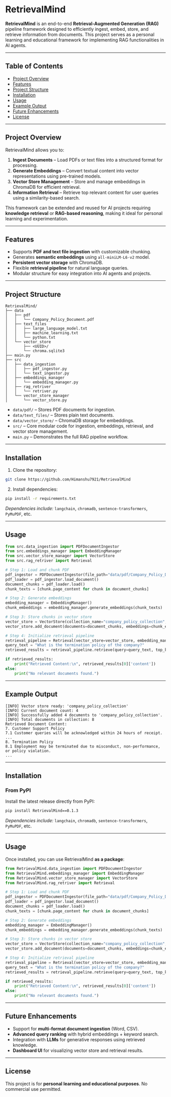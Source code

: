 # RetrievalMind

**RetrievalMind** is an end-to-end **Retrieval-Augmented Generation (RAG)** pipeline framework designed to efficiently ingest, embed, store, and retrieve information from documents. This project serves as a personal learning and educational framework for implementing RAG functionalities in AI agents.

---

## Table of Contents

* [Project Overview](#project-overview)
* [Features](#features)
* [Project Structure](#project-structure)
* [Installation](#installation)
* [Usage](#usage)
* [Example Output](#example-output)
* [Future Enhancements](#future-enhancements)
* [License](#license)

---

## Project Overview

RetrievalMind allows you to:

1. **Ingest Documents** – Load PDFs or text files into a structured format for processing.
2. **Generate Embeddings** – Convert textual content into vector representations using pre-trained models.
3. **Vector Store Management** – Store and manage embeddings in ChromaDB for efficient retrieval.
4. **Information Retrieval** – Retrieve top relevant content for user queries using a similarity-based search.

This framework can be extended and reused for AI projects requiring **knowledge retrieval** or **RAG-based reasoning**, making it ideal for personal learning and experimentation.

---

## Features

* Supports **PDF and text file ingestion** with customizable chunking.
* Generates **semantic embeddings** using `all-miniLM-L6-v2` model.
* **Persistent vector storage** with ChromaDB.
* Flexible **retrieval pipeline** for natural language queries.
* Modular structure for easy integration into AI agents and projects.

---

## Project Structure

```
RetrievalMind/
├── data
│   ├── pdf
│   │   └── Company_Policy_Document.pdf
│   ├── text_files
│   │   ├── large_language_model.txt
│   │   ├── machine_learning.txt
│   │   └── python.txt
│   └── vector_store
│       ├── <UUID>/
│       └── chroma.sqlite3
├── main.py
├── src
│   ├── data_ingestion
│   │   ├── pdf_ingestor.py
│   │   └── text_ingestor.py
│   ├── embeddings_manager
│   │   └── embedding_manager.py
│   ├── rag_retriver
│   │   └── retriver.py
│   └── vector_store_manager
│       └── vector_store.py
```

* `data/pdf/` – Stores PDF documents for ingestion.
* `data/text_files/` – Stores plain text documents.
* `data/vector_store/` – ChromaDB storage for embeddings.
* `src/` – Core modular code for ingestion, embeddings, retrieval, and vector store management.
* `main.py` – Demonstrates the full RAG pipeline workflow.

---

## Installation

1. Clone the repository:

```bash
git clone https://github.com/Himanshu7921/RetrievalMind
```

2. Install dependencies:

```bash
pip install -r requirements.txt
```

*Dependencies include:* `langchain`, `chromadb`, `sentence-transformers`, `PyMuPDF`, etc.

---

## Usage

```python
from src.data_ingestion import PDFDocumentIngestor
from src.embeddings_manager import EmbeddingManager
from src.vector_store_manager import VectorStore
from src.rag_retriver import Retrieval

# Step 1: Load and chunk PDF
pdf_ingestor = PDFDocumentIngestor(file_path="data/pdf/Company_Policy_Document.pdf", loader_type='mu')
pdf_loader = pdf_ingestor.load_document()
document_chunks = pdf_loader.load()
chunk_texts = [chunk.page_content for chunk in document_chunks]

# Step 2: Generate embeddings
embedding_manager = EmbeddingManager()
chunk_embeddings = embedding_manager.generate_embeddings(chunk_texts)

# Step 3: Store chunks in vector store
vector_store = VectorStore(collection_name="company_policy_collection", persist_directory="data/vector_store", document_type="PDF")
vector_store.add_document(documents=document_chunks, embeddings=chunk_embeddings)

# Step 4: Initialize retrieval pipeline
retrieval_pipeline = Retrieval(vector_store=vector_store, embedding_manager=embedding_manager)
query_text = "What is the termination policy of the company?"
retrieved_results = retrieval_pipeline.retrieve(query=query_text, top_k=1, score_threshold=0)

if retrieved_results:
    print("Retrieved Content:\n", retrieved_results[0]['content'])
else:
    print("No relevant documents found.")
```

---

## Example Output

```
[INFO] Vector store ready: 'company_policy_collection'
[INFO] Current document count: 4
[INFO] Successfully added 4 documents to 'company_policy_collection'.
[INFO] Total documents in collection: 8
Retrieved Document Content:
7. Customer Support Policy
7.1 Customer queries will be acknowledged within 24 hours of receipt.
...
8. Termination Policy
8.1 Employment may be terminated due to misconduct, non-performance, or policy violation.
...
```

---
## Installation

### From PyPI

Install the latest release directly from PyPI:

```bash
pip install RetrievalMind==0.1.3
```

*Dependencies include:* `langchain`, `chromadb`, `sentence-transformers`, `PyMuPDF`, etc.

---

## Usage

Once installed, you can use RetrievalMind **as a package**:

```python
from RetrievalMind.data_ingestion import PDFDocumentIngestor
from RetrievalMind.embeddings_manager import EmbeddingManager
from RetrievalMind.vector_store_manager import VectorStore
from RetrievalMind.rag_retriver import Retrieval

# Step 1: Load and chunk PDF
pdf_ingestor = PDFDocumentIngestor(file_path="data/pdf/Company_Policy_Document.pdf", loader_type='mu')
pdf_loader = pdf_ingestor.load_document()
document_chunks = pdf_loader.load()
chunk_texts = [chunk.page_content for chunk in document_chunks]

# Step 2: Generate embeddings
embedding_manager = EmbeddingManager()
chunk_embeddings = embedding_manager.generate_embeddings(chunk_texts)

# Step 3: Store chunks in vector store
vector_store = VectorStore(collection_name="company_policy_collection", persist_directory="data/vector_store", document_type="PDF")
vector_store.add_document(documents=document_chunks, embeddings=chunk_embeddings)

# Step 4: Initialize retrieval pipeline
retrieval_pipeline = Retrieval(vector_store=vector_store, embedding_manager=embedding_manager)
query_text = "What is the termination policy of the company?"
retrieved_results = retrieval_pipeline.retrieve(query=query_text, top_k=1, score_threshold=0)

if retrieved_results:
    print("Retrieved Content:\n", retrieved_results[0]['content'])
else:
    print("No relevant documents found.")
```

---

## Future Enhancements

* Support for **multi-format document ingestion** (Word, CSV).
* **Advanced query ranking** with hybrid embeddings + keyword search.
* Integration with **LLMs** for generative responses using retrieved knowledge.
* **Dashboard UI** for visualizing vector store and retrieval results.

---

## License

This project is for **personal learning and educational purposes**. No commercial use permitted.